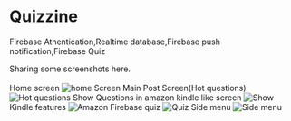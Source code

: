 # Quizzine
Firebase Athentication,Realtime database,Firebase push notification,Firebase Quiz

Sharing some screenshots here.
<br></br>Home screen
<img src="https://github.com/vikashumain/Quizzine/blob/master/Screenshot_2017-11-11-17-55-38-181_com.vikkyb.check.devsir.png" alt="home Screen">
Main Post Screen(Hot questions)
<img src="https://github.com/vikashumain/Quizzine/blob/master/Screenshot_2017-11-11-17-56-02-207_com.vikkyb.check.devsir.png" alt="Hot questions">
Show Questions in amazon kindle like screen
<img src="https://github.com/vikashumain/Quizzine/blob/master/Screenshot_2017-11-11-17-56-12-782_com.vikkyb.check.devsir.png" alt="Show">
Kindle features
<img src="https://github.com/vikashumain/Quizzine/blob/master/Screenshot_2017-11-11-17-56-18-578_com.vikkyb.check.devsir.png" alt="Amazon">
Firebase quiz
<img src="https://github.com/vikashumain/Quizzine/blob/master/Screenshot_2017-11-11-17-55-49-500_com.vikkyb.check.devsir.png" alt="Quiz">
Side menu
<img src="https://github.com/vikashumain/Quizzine/blob/master/Screenshot_2017-11-11-17-55-43-707_com.vikkyb.check.devsir.png" alt="Side menu">
